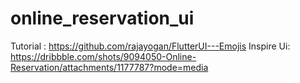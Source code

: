 # online_reservation_ui

Tutorial : https://github.com/rajayogan/FlutterUI---Emojis
Inspire Ui: https://dribbble.com/shots/9094050-Online-Reservation/attachments/1177787?mode=media